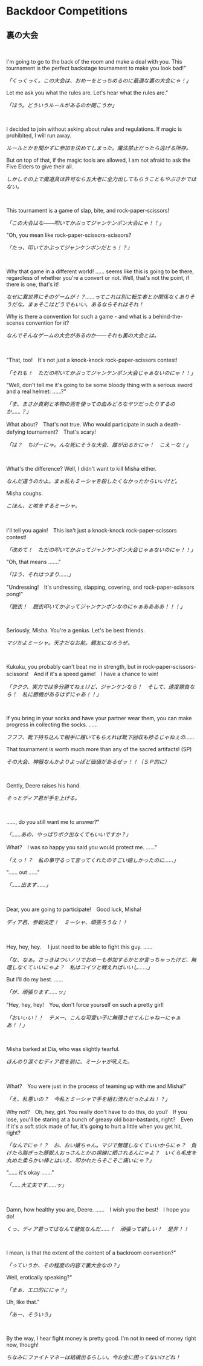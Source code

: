 # Backdoor Competitions

## 裏の大会

&nbsp;

I'm going to go to the back of the room and make a deal with you. This tournament is the perfect backstage tournament to make you look bad!"

*「くっくっく。この大会は、おめーをとっちめるのに最適な裏の大会にゃ！」*

Let me ask you what the rules are. Let's hear what the rules are."

*「ほう。どういうルールがあるのか聞こうか」*

&nbsp;

I decided to join without asking about rules and regulations. If magic is prohibited, I will run away.

*ルールとかを聞かずに参加を決めてしまった。魔法禁止だったら逃げる所存。*

But on top of that, if the magic tools are allowed, I am not afraid to ask the Five Elders to give their all.

*しかしその上で魔道具は許可なら五大老に全力出してもらうこともやぶさかではない。*

&nbsp;

This tournament is a game of slap, bite, and rock-paper-scissors!

*「この大会はな――叩いてかぶってジャンケンポン大会にゃ！！」*

"Oh, you mean like rock-paper-scissors-scissors?

*「たっ、叩いてかぶってジャンケンポンだとぅ！？」*

&nbsp;

Why that game in a different world! ...... seems like this is going to be there, regardless of whether you're a convert or not. Well, that's not the point, if there is one, that's it!

*なぜに異世界にそのゲームが！？……ってこれは別に転生者とか関係なくありそうだな。まぁそこはどうでもいい、あるならそれはそれ！*

Why is there a convention for such a game - and what is a behind-the-scenes convention for it?

*なんでそんなゲームの大会があるのか――それも裏の大会とは。*

&nbsp;

"That, too!　It's not just a knock-knock rock-paper-scissors contest!

*「それも！　ただの叩いてかぶってジャンケンポン大会じゃぁないのにゃ！！」*

"Well, don't tell me it's going to be some bloody thing with a serious sword and a real helmet: ......?"

*「ま、まさか真剣と本物の兜を使っての血みどろなヤツだったりするのか……？」*

What about?　That's not true. Who would participate in such a death-defying tournament?　That's scary!

*「は？　ちげーにゃ。んな死にそうな大会、誰が出るかにゃ！　こえーな！」*

&nbsp;

What's the difference? Well, I didn't want to kill Misha either.

*なんだ違うのかよ。まぁ私もミーシャを殺したくなかったからいいけど。*

Misha coughs.

*こほん、と咳をするミーシャ。*

&nbsp;

I'll tell you again!　This isn't just a knock-knock rock-paper-scissors contest!

*「改めて！　ただの叩いてかぶってジャンケンポン大会じゃぁないのにゃ！！」*

"Oh, that means ......."

*「ほう、それはつまり……」*

"Undressing!　It's undressing, slapping, covering, and rock-paper-scissors pong!"

*「脱衣！　脱衣叩いてかぶってジャンケンポンなのにゃぁああああ！！！」*

&nbsp;

Seriously, Misha. You're a genius. Let's be best friends.

*マジかよミーシャ。天才だなお前。親友になろうぜ。*

&nbsp;

Kukuku, you probably can't beat me in strength, but in rock-paper-scissors-scissors!　And if it's a speed game!　I have a chance to win!

*「ククク、実力では多分勝てねぇけど、ジャンケンなら！　そして、速度勝負なら！　私に勝機があるはずにゃあ！！」*

&nbsp;

If you bring in your socks and have your partner wear them, you can make progress in collecting the socks. ......

*フフフ、靴下持ち込んで相手に履いてもらえれば靴下回収も捗るじゃねぇの……*

That tournament is worth much more than any of the sacred artifacts! (SP)

*その大会、神器なんかよりよっぽど価値があるぜッ！！（ＳＰ的に）*

&nbsp;

Gently, Deere raises his hand.

*そっとディア君が手を上げる。*

&nbsp;

......, do you still want me to answer?"

*「……あの、やっぱりボク出なくてもいいですか？」*

What?　I was so happy you said you would protect me. ......"

*「えっ！？　私の事守るって言ってくれたのすごい嬉しかったのに……」*

"...... out ......"

*「……出ます……」*

&nbsp;

Dear, you are going to participate!　Good luck, Misha!

*ディア君、参戦決定！　ミーシャ、頑張ろうな！！*

&nbsp;

Hey, hey, hey. 　I just need to be able to fight this guy. ......

*「な、なぁ。さっきはついノリでおめーも参加するかとか言っちゃったけど、無理しなくていいにゃよ？　私はコイツと戦えればいいし……」*

But I'll do my best. ......

*「が、頑張ります……ッ」*

"Hey, hey, hey!　You, don't force yourself on such a pretty girl!

*「おいぃい！！　テメー、こんな可愛い子に無理させてんじゃねーにゃぁあ！！」*

&nbsp;

Misha barked at Dia, who was slightly tearful.

*ほんのり涙ぐむディア君を前に、ミーシャが吼えた。*

&nbsp;

What?　You were just in the process of teaming up with me and Misha!"

*「え、私悪いの？　今私とミーシャで手を組む流れだったよね！？」*

Why not?　Oh, hey, girl. You really don't have to do this, do you?　If you lose, you'll be staring at a bunch of greasy old boar-bastards, right?　Even if it's a soft stick made of fur, it's going to hurt a little when you get hit, right?

*「なんでにゃ！？　お、おい嬢ちゃん。マジで無理しなくていいからにゃ？　負けたら脂ぎった豚獣人おっさんとかの視線に晒されるんにゃよ？　いくら毛皮を丸めた柔らかい棒とはいえ、叩かれたらそこそこ痛いにゃ？」*

"...... it's okay ......."

*「……大丈夫です……ッ」*

&nbsp;

Damn, how healthy you are, Deere. ......　I wish you the best!　I hope you do!

*くっ、ディア君ってばなんて健気なんだ……！　頑張って欲しい！　是非！！*

&nbsp;

I mean, is that the extent of the content of a backroom convention?"

*「っていうか、その程度の内容で裏大会なの？」*

Well, erotically speaking?"

*「まぁ、エロ的ににゃ？」*

Uh, like that."

*「あー、そういう」*

&nbsp;

By the way, I hear fight money is pretty good. I'm not in need of money right now, though!

*ちなみにファイトマネーは結構出るらしい。今お金に困ってないけどね！*

&nbsp;

&nbsp;

